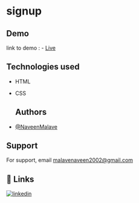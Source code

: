 # signup

## Demo

 link to demo : - [Live](https://naveenmalave.github.io/signup/)
## Technologies used

- HTML

- CSS

  ## Authors

- [@NaveenMalave](https://github.com/NaveenMalave)


## Support

For support, email malavenaveen2002@gmail.com



## 🔗 Links

[![linkedin](https://img.shields.io/badge/linkedin-0A66C2?style=for-the-badge&logo=linkedin&logoColor=white)](https://www.linkedin.com/in/navanishwara-rao-malave-4ab6ba247)

